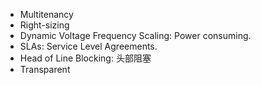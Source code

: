 - Multitenancy
- Right-sizing
- Dynamic Voltage Frequency Scaling: Power consuming.
- SLAs: Service Level Agreements.
- Head of Line Blocking: 头部阻塞
- Transparent